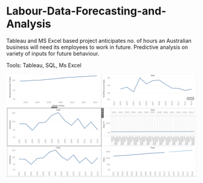 # Labour-Data-Forecasting-and-Analysis
Tableau and MS Excel based project anticipates no. of hours an Australian business will need its employees to work in future. Predictive analysis on variety of inputs for future behaviour.

Tools: Tableau, SQL, Ms Excel

![labour_data_analysis](https://github.com/ShrishtiHore/Labour-Data-Forecasting-and-Analysis/blob/main/Labour_Data_Forcasting_And_Analysis2.PNG)
